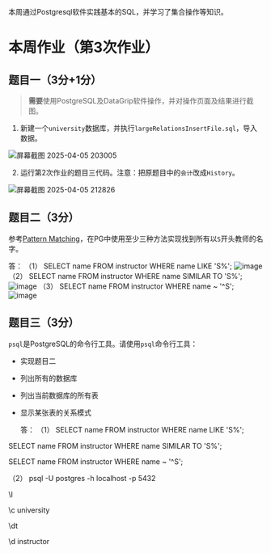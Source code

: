 本周通过Postgresql软件实践基本的SQL，并学习了集合操作等知识。

# 本周作业（第3次作业）

## 题目一（3分+1分）

> **需要**使用PostgreSQL及DataGrip软件操作，并对操作页面及结果进行截图。

1. 新建一个`university`数据库，并执行`largeRelationsInsertFile.sql`，导入数据。

![屏幕截图 2025-04-05 203005](https://github.com/user-attachments/assets/d64229c4-d339-43bc-9d71-a330a7b6515e)

2. 运行第2次作业的题目三代码。注意：把原题目中的`会计`改成`History`。

![屏幕截图 2025-04-05 212826](https://github.com/user-attachments/assets/05df066d-d59b-4634-a40f-ad7330e33577)

## 题目二（3分）

参考[Pattern Matching](https://www.postgresql.org/docs/17/functions-matching.html)，在PG中使用至少三种方法实现找到所有以`S`开头教师的名字。

答：
（1）
SELECT name
FROM instructor
WHERE name LIKE 'S%';
![image](https://github.com/user-attachments/assets/a487fc48-8a0c-4f3a-aff2-defaa45a8403)
（2）
SELECT name
FROM instructor
WHERE name SIMILAR TO 'S%';
![image](https://github.com/user-attachments/assets/ee6bc712-ba45-47ed-b5a9-987414473cec)
（3）
SELECT name
FROM instructor
WHERE name ~ '^S';
![image](https://github.com/user-attachments/assets/8f239796-8550-4b0e-9d4b-6d214da30bf8)

## 题目三（3分）

`psql`是PostgreSQL的命令行工具。请使用`psql`命令行工具：

- 实现题目二
- 列出所有的数据库
- 列出当前数据库的所有表
- 显示某张表的关系模式

  答：
（1）
SELECT name FROM instructor WHERE name LIKE 'S%';

SELECT name FROM instructor WHERE name SIMILAR TO 'S%';

SELECT name FROM instructor WHERE name ~ '^S';

（2）
psql -U postgres -h localhost -p 5432

\l

\c university

\dt

\d instructor

